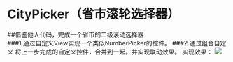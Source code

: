 # CityPicker（省市滚轮选择器）<br>
##借鉴他人代码，完成一个省市的二级滚动选择器<br>
###1.通过自定义View实现一个类似NumberPicker的控件。
###2.通过组合自定义 将上一步完成的自定义控件，合并到一起。并实现联动效果。
实现效果：
![](https://github.com/HubDroid/CityPicker/blob/master/art/screenshot1.gif)  

